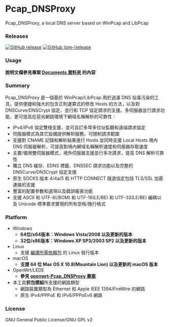 ﻿Pcap_DNSProxy
=====
Pcap_DNSProxy, a local DNS server based on WinPcap and LibPcap

### Releases
[![GitHub release](https://img.shields.io/github/release/chengr28/Pcap_DNSProxy.svg)](https://github.com/chengr28/Pcap_DNSProxy/releases/latest)
[![GitHub (pre-)release](https://img.shields.io/github/release/chengr28/Pcap_DNSProxy/all.svg?label=pre-release)](https://github.com/chengr28/Pcap_DNSProxy/releases)

### Usage
**說明文檔參見專案 [Documents 資料夾](https://github.com/chengr28/Pcap_DNSProxy/tree/master/Documents) 的內容**

### Summary
Pcap_DNSProxy 是一個基於 WinPcap/LibPcap 用於過濾 DNS 投毒污染的工具，提供便捷和強大的包含正則運算式的修改 Hosts 的方法，以及對 DNSCurve/DNSCrypt 協定、並行和 TCP 協定請求的支援。多伺服器並行請求功能，更可提高在惡劣網路環境下網域名稱解析的可靠性：
* IPv4/IPv6 協定雙棧支援，並可自訂多埠多位址監聽和遠端請求協定
* 伺服器模式為其它設備提供解析服務，可限制請求範圍
* 支援對 CNAME 記錄和解析結果進行 Hosts 並同時支援 Local Hosts 境內 DNS 伺服器解析，可提高對境內網域名稱解析速度和伺服器存取速度
* 主要/備用雙伺服器模式，境外伺服器支援並行多次請求，提高 DNS 解析可靠性
* 獨立 DNS 緩存、EDNS 標籤、DNSSEC 請求功能以及完整的 DNSCurve/DNSCrypt 協定支援
* 原生 SOCKS 版本 4/4a/5 和 HTTP CONNECT 隧道協定包括 TLS/SSL 加密連接的支援
* 豐富的配置參數和選項以及錯誤報表功能
* 支援 ASCII 和 UTF-8(/BOM) 和 UTF-16(LE/BE) 和 UTF-32(LE/BE) 編碼以及 Unicode 標準要求實現的所有空格/換行格式

### Platform
* Windows
  * **64位/x64版本：Windows Vista/2008 以及更新的版本**
  * **32位/x86版本：Windows XP SP3/2003 SP2 以及更新的版本**
* Linux
  * 支援 [編譯所需依賴包](https://github.com/chengr28/Pcap_DNSProxy/tree/master/Documents) 的 Linux 發行版本
* macOS
  * **支援 64 位 Mac OS X 10.8(Mountain Lion) 以及更新的 macOS 版本**
* OpenWrt/LEDE
  * **參見 [openwrt-Pcap_DNSProxy 專案](https://github.com/wongsyrone/openwrt-Pcap_DNSProxy)**
* 本工具**抓包模組**所支援的網路類型
  * 網路裝置類型為 Ethernet 和 Apple IEEE 1394/FireWire 的網路
  * 原生 IPv4/PPPoE 和 IPv6/PPPoEv6 網路

### License
GNU General Public License/GNU GPL v2
